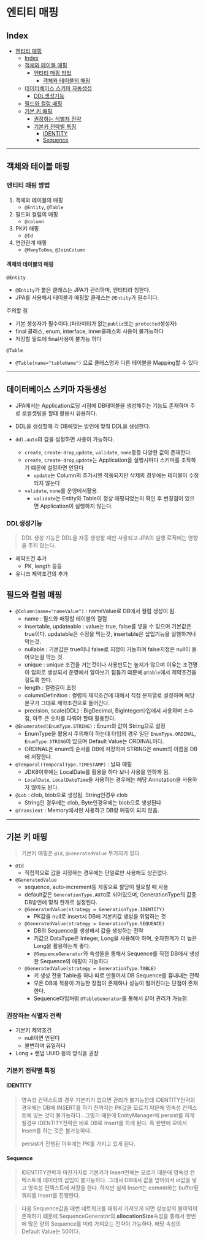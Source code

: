 # 엔티티 매핑

## Index

- [엔티티 매핑](#엔티티-매핑)
  - [Index](#index)
  - [객체와 테이블 매핑](#객체와-테이블-매핑)
    - [엔티티 매핑 방법](#엔티티-매핑-방법)
      - [객체와 테이블의 매핑](#객체와-테이블의-매핑)
  - [데이터베이스 스키마 자동생성](#데이터베이스-스키마-자동생성)
    - [DDL생성기능](#ddl생성기능)
  - [필드와 컬럼 매핑](#필드와-컬럼-매핑)
  - [기본 키 매핑](#기본-키-매핑)
    - [권장하는 식별자 전략](#권장하는-식별자-전략)
    - [기본키 전략별 특징](#기본키-전략별-특징)
      - [IDENTITY](#identity)
      - [Sequence](#sequence)

---

## 객체와 테이블 매핑

### 엔티티 매핑 방법

1. 객체와 테이블의 매핑
   - `@Entity`, `@Table`
2. 필드와 컬럼의 매핑
   - `@column`
3. PK키 매핑
   - `@Id`
4. 연관관계 매핑
   - `@ManyToOne`, `@JoinColumn`

#### 객체와 테이블의 매핑

`@Entity`

- `@Entity`가 붙은 클래스는 JPA가 관리하며, 엔티티라 칭한다.
- JPA를 사용해서 테이블과 매핑할 클래스는 `@Entity`가 필수이다.

주의할 점

- 기본 생성자가 필수이다.(파라미터가 없는`public`또는 `protected`생성자)
- final 클래스, enum, interface, inner클래스의 사용이 불가능하다
- 저장할 필드에 final사용이 불가능 하다

`@Table`

- `@Table(name="tableName")` 으로 클래스명과 다른 테이블을 Mapping할 수 있다

---

## 데이터베이스 스키마 자동생성

- JPA에서는 Application로딩 시점에 DB테이블을 생성해주는 기능도 존재하며 주로 로컬셋팅을 할떄 활용시 유용하다.
- DDL을 생성할때 각 DB에맞는 방언에 맞춰 DDL을 생성한다.

- `ddl.auto`의 값을 설정하면 사용이 가능하다.
  - `create`, `create-drop`,`update`, `validate`, `none`등등 다양한 값이 존재한다.
  - `create`, `create-drop`,`update`는 Application을 실행시마다 스키마를 조작하기 떄문에 설정하면 안된다
    - `update`는 Column의 추가시엔 작동되지만 삭제의 경우에는 테이블이 수정되지 않는다
  - `validate`, `none`를 운영에서활용.
    - `validate`는 Entity와 Table이 정상 매핑되었는지 확인 후 변경점이 있으면 Application이 실행하지 않는다.

### DDL생성기능

> DDL 생성 기능은 DDL을 자동 생성할 때만 사용되고 JPA의 실행 로직에는 영향을 주지 않는다.

- 제약조건 추가
  - PK, length 등등
- 유니크 제약조건의 추가

## 필드와 컬럼 매핑

- `@Column(name="nameValue")` : nameValue로 DB에서 컬럼 생성이 됨.
  - name : 필드와 매핑할 테이블의 컬럼
  - insertable, updateable : value는 true, false를 넣을 수 있으며 기본값은 true이다. updateble은 수정을 막는것, insertable은 삽입기능을 실행하거나 막는것.
  - nullable : 기본값은 true이나 false로 지정이 가능하며 false지정은 null이 들어오는걸 막는 것.
  - unique : unique 조건을 거는것이나 사용빈도는 높지가 않으며 이유는 조건명이 임의로 생성되서 운영에서 알아보기 힘들기 떄문에 `@Table`에서 제약조건을 걸도록 한다.
  - length : 컬럼길이 조정
  - columnDefinition : 컬럼의 제약조건에 대해서 직접 문자열로 설정하며 해당 문구가 그대로 제약조건으로 들어간다.
  - precision, scale(DDL) : BigDecimal, BigInteger타입에서 사용하며 소수점, 아주 큰 숫자를 다뤄야 할때 활용한다.
- `@Enumerated(EnumType.STRING)` : Enum의 값이 String으로 설정
  - EnumType을 활용시 주의해야 하는데 타입의 경우 일단 `EnumType.ORDINAL`, `EnumType.STRING`이 있으며 Default Value는 ORDINAL이다.
  - ORDINAL은 enum의 순서를 DB에 저장하며 STRING은 enum의 이름을 DB에 저장한다.
- `@Temporal(TemporalType.TIMESTAMP)` : 날짜 매핑
  - JDK8이후에는 LocalDate를 활용을 하다 보니 사용을 안하게 됨.
  - `LocalDate`, `LocalDateTime`을 사용하는 경우에는 해당 Annotation을 사용하지 않아도 된다.
- `@Lob` : clob, blob으로 생성됨. String인경우 clob
  - String인 경우에는 clob, Byte인경우에는 blob으로 생성된다
- `@Transient` : Memory에서만 사용하고 DB랑 매핑이 되지 않음.

---

## 기본 키 매핑

> 기본키 매핑은 `@Id`, `@GeneratedValue` 두가지가 있다.

- `@Id`
  - 직접적으로 값을 지정하는 경우에는 단일로만 사용해도 상관없다.
- `@GeneratedValue`
  - sequence, auto-increment등 자동으로 할당이 필요할 때 사용
  - default값은 `GenerationType.AUTO`로 되어있으며, GenerationType의 값중 DB방언에 맞춰 한개로 설정된다.
  - `@GeneratedValue(strategy = GenerationType.IDENTITY)`
    - PK값을 null로 insert시 DB에 기본키값 생성을 위임하는 것
  - `@GeneratedValue(strategy = GenerationType.SEQUENCE)`
    - DB의 Sequence를 생성해서 값을 생성하는 전략
    - 키값으 DataType은 Integer, Long을 사용해야 하며, 숫자한계가 더 높은 Long을 활용하는게 좋다.
    - `@SequenceGenerator`와 속성들을 통해서 Sequence를 직접 DB에서 생성한 Sequence와 매핑이 가능하다
  - `@GeneratedValue(strategy = GenerationType.TABLE)`
    - 키 생성 전용 Table을 하나 따로 만들어서 DB Sequence를 흉내내는 전략
    - 모든 DB에 적용이 가능한 장점이 존재하나 성능이 떨어진다는 단점이 존재한다.
    - Sequence타입처럼 `@TableGenerator`를 통해서 같이 관리가 가능핟.

### 권장하는 식별자 전략

- 기본키 제약조건
  - null이면 안된다
  - 불변하며 유일하다
- Long + 랜덤 UUID 등의 방식을 권장

### 기본키 전략별 특징

#### IDENTITY

> 영속성 컨텍스트의 경우 기본키가 없으면 관리가 불가능한데 IDENTITY전략의 경우에는 DB에 INSERT를 하기 전까지는 PK값을 모르기 때문에 영속성 컨텍스트에 넣는 것이 불가능하다..
> 그렇기 떄문에 EntityManager에 persist를 하게 될경우 IDENTITY전략은 바로 DB로 Insert를 하게 된다.
> 즉 한번에 모아서 Insert를 하는 것은 불가능하다.
>
> persist가 진행된 이후에는 PK를 가지고 있게 된다.

#### Sequence

> IDENTITY전략과 마찬가지로 기본키가 Insert전에는 모르기 때문에 영속성 컨텍스트에 데이터의 삽입이 불가능하다. 그래서 DB에서 값을 얻어와서 id값을 넣고 영속성 컨텍스트에 저장을 한다. 하지만 실제 Insert는 commit하는 buffer된 쿼리를 Insert를 진행한다.

> 다음 Sequence값을 매번 네트워크를 태워서 가져오게 되면 성능상의 불이익이 존재하기 떄문에 SequenceGenerator의 **allocationSize**속성을 통해서 한번에 많은 양의 Sequence를 미리 가져오는 전략이 가능하다.
> 해당 속성의 Default Value는 50이다.
